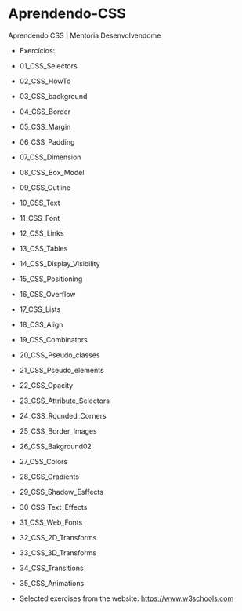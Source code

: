 # Aprendendo-CSS
Aprendendo CSS | Mentoria Desenvolvendome 
- Exercícios:
- 01_CSS_Selectors
- 02_CSS_HowTo
- 03_CSS_background
- 04_CSS_Border
- 05_CSS_Margin
- 06_CSS_Padding
- 07_CSS_Dimension
- 08_CSS_Box_Model
- 09_CSS_Outline
- 10_CSS_Text
- 11_CSS_Font
- 12_CSS_Links
- 13_CSS_Tables
- 14_CSS_Display_Visibility
- 15_CSS_Positioning
- 16_CSS_Overflow
- 17_CSS_Lists
- 18_CSS_Align
- 19_CSS_Combinators
- 20_CSS_Pseudo_classes
- 21_CSS_Pseudo_elements
- 22_CSS_Opacity
- 23_CSS_Attribute_Selectors
- 24_CSS_Rounded_Corners
- 25_CSS_Border_Images
- 26_CSS_Bakground02
- 27_CSS_Colors
- 28_CSS_Gradients
- 29_CSS_Shadow_Esffects
- 30_CSS_Text_Effects
- 31_CSS_Web_Fonts
- 32_CSS_2D_Transforms
- 33_CSS_3D_Transforms
- 34_CSS_Transitions
- 35_CSS_Animations

- Selected exercises from the website: https://www.w3schools.com